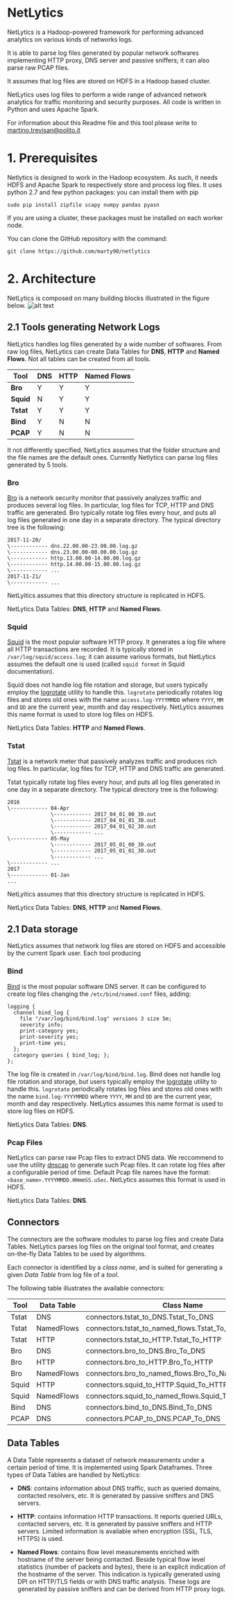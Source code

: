 NetLytics
=========
NetLytics is a Hadoop-powered framework for performing advanced analytics on various kinds of networks logs.

It is able to parse log files generated by popular network softwares implementing HTTP proxy, DNS server and passive sniffers; 
it can also parse raw PCAP files.

It assumes that log files are stored on HDFS in a Hadoop based cluster.

NetLytics uses log files to perform a wide range of advanced network analytics for traffic monitoring and security purposes. All code is written in Python and uses Apache Spark.

For information about this Readme file and this tool please write to
[martino.trevisan@polito.it](mailto:martino.trevisan@polito.it)

# 1. Prerequisites
Netlytics is designed to work in the Hadoop ecosystem. As such, it needs HDFS and Apache Spark to respectively store and process log files. It uses python 2.7 and few python packages: you can install them with pip
```
sudo pip install zipfile scapy numpy pandas pyasn
```
If you are using a cluster, these packages must be installed on each worker node.

You can clone the GitHub repository with the command:
```
git clone https://github.com/marty90/netlytics
```

# 2. Architecture
NetLytics is composed on many building blocks illustrated in the figure below.
![alt text](https://github.com/marty90/netlytics/raw/master/images/netlytics_arch.png)

## 2.1 Tools generating Network Logs
NetLytics handles log files generated by a wide number of softwares.
From raw log files, NetLytics can create Data Tables for **DNS**, **HTTP** and **Named Flows**.
Not all tables can be created from all tools.

|**Tool** | **DNS**  |  **HTTP**   |   **Named Flows** |
|-------|-----|------|-------------|
|  **Bro**   | Y   | Y    | Y           |
|  **Squid** | N   | Y    | Y           |
|  **Tstat**  | Y   | Y    | Y           |
| **Bind** | Y   | N    | N           |
|  **PCAP** | Y   | N    | N           |

It not differently specified, NetLytics assumes that the folder structure and the file names are the default ones.
Currently Netlytics can parse log files generated by 5 tools.
### Bro
[Bro](https://www.bro.org/) is a network security monitor that passively analyzes traffic and produces several log files.
In particular, log files for TCP, HTTP and DNS traffic are generated.
Bro typically rotate log files every hour, and puts all log files generated in one day in a separate directory. The typical directory tree is the following:
```
2017-11-20/
\------------ dns.22.00.00-23.00.00.log.gz
\------------ dns.23.00.00-00.00.00.log.gz
\------------ http.13.00.00-14.00.00.log.gz
\------------ http.14.00.00-15.00.00.log.gz
\------------ ...
2017-11-21/
\------------ ...
```
NetLyitics assumes that this directory structure is replicated in HDFS.

NetLytics Data Tables: **DNS**, **HTTP** and **Named Flows**.

### Squid
[Squid](http://www.squid-cache.org/) is the most popular software HTTP proxy. It generates a log file where all HTTP transactions are recorded. It is typically stored in `/var/log/squid/access.log`; it can assume various formats, but NetLytics assumes the default one is used (called `squid format` in Squid documentation).

Squid does not handle log file rotation and storage, but users typically employ the [logrotate](https://linux.die.net/man/8/logrotate) utility to handle this.
`logrotate` periodically rotates log files and stores old ones with the name `access.log-YYYYMMDD` where `YYYY`, `MM` and `DD` are the current year, month and day respectively.
NetLytics assumes this name format is used to store log files on HDFS.

NetLytics Data Tables: **HTTP** and **Named Flows**.


### Tstat
[Tstat](http://tstat.polito.it/) is a network meter that passively analyzes traffic and produces rich log files.
In particular, log files for TCP, HTTP and DNS traffic are generated.

Tstat typically rotate log files every hour, and puts all log files generated in one day in a separate directory. The typical directory tree is the following:
```
2016
\------------ 04-Apr
              \------------ 2017_04_01_00_30.out
              \------------ 2017_04_01_01_30.out
              \------------ 2017_04_01_02_30.out
              \------------ ...
\------------ 05-May
              \------------ 2017_05_01_00_30.out
              \------------ 2017_05_01_01_30.out
              \------------ ...
\------------ ...
2017
\------------ 01-Jan
...
```
NetLyitics assumes that this directory structure is replicated in HDFS.

NetLytics Data Tables: **DNS**, **HTTP** and **Named Flows**.

## 2.1 Data storage
NetLytics assumes that network log files are stored on HDFS and accessible by the current Spark user.
Each tool producing


### Bind
[Bind](https://www.isc.org/downloads/bind/) is the most popular software DNS server.
It can be configured to create log files changing the `/etc/bind/named.conf` files, adding:
```
logging {
  channel bind_log {
    file "/var/log/bind/bind.log" versions 3 size 5m;
    severity info;
    print-category yes;
    print-severity yes;
    print-time yes;
  };
  category queries { bind_log; };
};

```
The log file is created in `/var/log/bind/bind.log`.
Bind does not handle log file rotation and storage, but users typically employ the [logrotate](https://linux.die.net/man/8/logrotate) utility to handle this.
`logrotate` periodically rotates log files and stores old ones with the name `bind.log-YYYYMMDD` where `YYYY`, `MM` and `DD` are the current year, month and day respectively.
NetLytics assumes this name format is used to store log files on HDFS.

NetLytics Data Tables: **DNS**.

### Pcap Files
NetLytics can parse raw Pcap files to extract DNS data.
We reccommend to use the utility [dnscap](https://github.com/DNS-OARC/dnscap) to generate such Pcap files.
It can rotate log files after a configurable period of time.
Default Pcap file names have the format: `<base_name>.YYYYMMDD.HHmmSS.uSec`.
NetLytics assumes this format is used in HDFS.

NetLytics Data Tables: **DNS**.


## Connectors
The connectors are the software modules to parse log files and create Data Tables.
NetLytics parses log files on the original tool format, and creates on-the-fly Data Tables to be used by algorithms.

Each connector is identified by a *class name*, and is suited for generating a given *Data Table* from log file of a *tool*.

The following table illustrates the available connectors:

| **Tool**|**Data Table**| **Class Name**                                  |
|-------|------------|------------------------------------------------------|
| Tstat | DNS        | connectors.tstat_to_DNS.Tstat_To_DNS                 |
| Tstat | NamedFlows | connectors.tstat_to_named_flows.Tstat_To_Named_Flows |
| Tstat | HTTP       | connectors.tstat_to_HTTP.Tstat_To_HTTP               |
| Bro   | DNS        | connectors.bro_to_DNS.Bro_To_DNS                     |
| Bro   | HTTP       | connectors.bro_to_HTTP.Bro_To_HTTP                   |
| Bro   | NamedFlows | connectors.bro_to_named_flows.Bro_To_Named_Flows     |
| Squid | HTTP       | connectors.squid_to_HTTP.Squid_To_HTTP               |
| Squid | NamedFlows | connectors.squid_to_named_flows.Squid_To_Named_Flows |
| Bind  | DNS        | connectors.bind_to_DNS.Bind_To_DNS                   |
| PCAP  | DNS        | connectors.PCAP_to_DNS.PCAP_To_DNS                   |


## Data Tables
A Data Table represents a dataset of network measurements under a certain period of time. It is implemented using Spark Dataframes. Three types of Data Tables are handled by NetLytics:

* **DNS**: contains information about DNS traffic, such as queried domains, contacted resolvers, etc. It is generated by passive sniffers and DNS servers.

* **HTTP**: contains information HTTP transactions. It reports queried URLs, contacted servers, etc. It is generated by passive sniffers and HTTP servers. Limited information is available when encryption (SSL, TLS, HTTPS) is used.

* **Named Flows**: contains flow level measurements enriched with hostname of the server being contacted. Beside typical flow level statistics (number of packets and bytes), there is an explicit indication of the hostname of the server. This indication is typically generated using DPI on HTTP/TLS fields or with DNS traffic analysis. These logs are generated by passive sniffers and can be derived from HTTP proxy logs.








